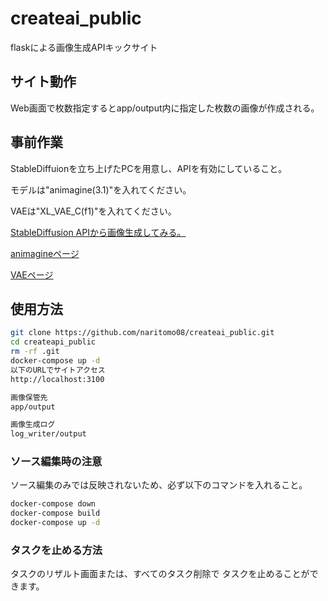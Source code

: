 # createai_public

flaskによる画像生成APIキックサイト

## サイト動作

Web画面で枚数指定するとapp/output内に指定した枚数の画像が作成される。

## 事前作業

StableDiffuionを立ち上げたPCを用意し、APIを有効にしていること。

モデルは"animagine(3.1)"を入れてください。

VAEは"XL_VAE_C(f1)"を入れてください。

[StableDiffusion APIから画像生成してみる。](https://qiita.com/naritomo08/items/c521f1b338489bdf9ee8)

[animagineページ](https://civitai.com/models/260267/animagine-xl-v31)

[VAEページ](https://civitai.com/models/152040/xlvaec)

## 使用方法

```bash
git clone https://github.com/naritomo08/createai_public.git
cd createapi_public
rm -rf .git
docker-compose up -d
以下のURLでサイトアクセス
http://localhost:3100

画像保管先
app/output

画像生成ログ
log_writer/output
```

### ソース編集時の注意

ソース編集のみでは反映されないため、必ず以下のコマンドを入れること。

```bash
docker-compose down
docker-compose build
docker-compose up -d
```

### タスクを止める方法

タスクのリザルト画面または、すべてのタスク削除で
タスクを止めることができます。
